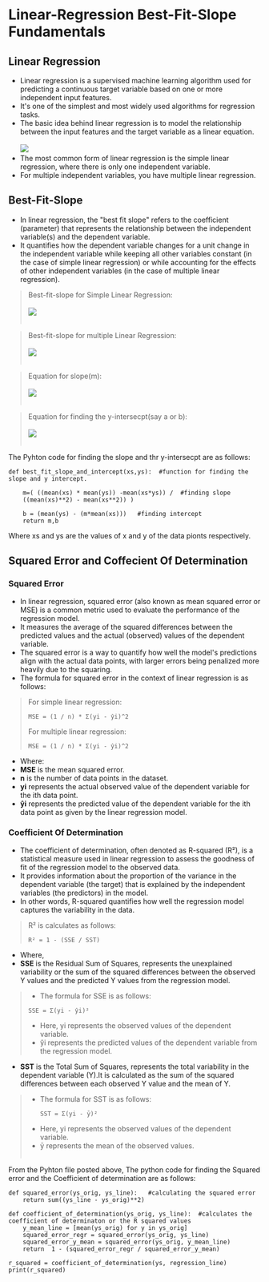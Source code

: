 # Linear-Regression Best-Fit-Slope Fundamentals
## Linear Regression
- Linear regression is a supervised machine learning algorithm used for predicting a continuous target variable based on one or more independent input features.
- It's one of the simplest and most widely used algorithms for regression tasks.
- The basic idea behind linear regression is to model the relationship between the input features and the target variable as a linear equation.<br/><br/>
![](https://www.wallstreetmojo.com/wp-content/uploads/2022/06/linear-regression-3.jpg)
-  The most common form of linear regression is the simple linear regression, where there is only one independent variable.
-  For multiple independent variables, you have multiple linear regression.

## Best-Fit-Slope
- In linear regression, the "best fit slope" refers to the coefficient (parameter) that represents the relationship between the independent variable(s) and the dependent variable.
- It quantifies how the dependent variable changes for a unit change in the independent variable while keeping all other variables constant (in the case of simple linear regression) or while accounting for the effects of other independent variables (in the case of multiple linear regression).

> Best-fit-slope for Simple Linear Regression:<br/><br/>
> ![](https://toptipbio.com/wp-content/uploads/2021/03/Linear-regression-model-equation.jpg)
<br/><br/>

> Best-fit-slope for multiple Linear Regression:<br/><br/>
> ![](https://miro.medium.com/v2/resize:fit:1400/0*pJsp76_deJvdDean)
<br/><br/>

> Equation for slope(m):<br/><br/>
> ![](https://cdn-images-1.medium.com/max/800/1*vji1X_3xW3lZsXUY4Vf-cg.png)
<br/><br/>

> Equation for finding the y-intersecpt(say a or b):<br/><br/>
> ![](https://encrypted-tbn0.gstatic.com/images?q=tbn:ANd9GcT4NDZ3ic9nakRBux1TtQMYbDzjh6rupnLAhhNza9J5PlbGpEEaVgWIEVJTH0A0G5G5DA&usqp=CAU)
<br/><br/>


The Pyhton code for finding the slope and thr y-intersecpt are as follows:
```
def best_fit_slope_and_intercept(xs,ys):  #function for finding the slope and y intercept.

    m=( ((mean(xs) * mean(ys)) -mean(xs*ys)) /  #finding slope
    ((mean(xs)**2) - mean(xs**2)) )

    b = (mean(ys) - (m*mean(xs)))   #finding intercept
    return m,b
```
Where xs and ys are the values of x and y of the data pionts respectively.

## Squared Error and Coffecient Of Determination
### Squared Error

- In linear regression, squared error (also known as mean squared error or MSE) is a common metric used to evaluate the performance of the regression model.
- It measures the average of the squared differences between the predicted values and the actual (observed) values of the dependent variable.
- The squared error is a way to quantify how well the model's predictions align with the actual data points, with larger errors being penalized more heavily due to the squaring.
- The formula for squared error in the context of linear regression is as follows:

> For simple linear regression:
> ```
> MSE = (1 / n) * Σ(yi - ŷi)^2
> ```
> For multiple linear regression:
> ```
> MSE = (1 / n) * Σ(yi - ŷi)^2
> ```
- Where:
- __MSE__ is the mean squared error.
- __n__ is the number of data points in the dataset.
- __yi__ represents the actual observed value of the dependent variable for the ith data point.
- __ŷi__ represents the predicted value of the dependent variable for the ith data point as given by the linear regression model.

### Coefficient Of Determination
- The coefficient of determination, often denoted as R-squared (R²), is a statistical measure used in linear regression to assess the goodness of fit of the regression model to the observed data.
- It provides information about the proportion of the variance in the dependent variable (the target) that is explained by the independent variables (the predictors) in the model.
- In other words, R-squared quantifies how well the regression model captures the variability in the data.


> R² is calculates as follows:
> ```
> R² = 1 - (SSE / SST)
> ```
- Where,
- __SSE__ is the Residual Sum of Squares, represents the unexplained variability or the sum of the squared differences between the observed Y values and the predicted Y values from the regression model.
> - The formula for SSE is as follows:
>  ```
>  SSE = Σ(yi - ŷi)²
>  ```
> - Here, yi represents the observed values of the dependent variable.
> - ŷi represents the predicted values of the dependent variable from the regression model.

- __SST__ is the Total Sum of Squares, represents the total variability in the dependent variable (Y).It is calculated as the sum of the squared differences between each observed Y value and the mean of Y.
> - The formula for SST is as follows:
>   ```
>   SST = Σ(yi - ȳ)²
>   ```
> - Here, yi represents the observed values of the dependent variable.
> - ȳ represents the mean of the observed values.
<br/><br/>


From the Pyhton file posted above, The python code for finding the Squared error and the Coefficient of determination are as follows:
```
def squared_error(ys_orig, ys_line):   #calculating the squared error
    return sum((ys_line - ys_orig)**2)

def coefficient_of_determination(ys_orig, ys_line):  #calculates the coefficient of determinaton or the R squared values
    y_mean_line = [mean(ys_orig) for y in ys_orig]
    squared_error_regr = squared_error(ys_orig, ys_line)
    squared_error_y_mean = squared_error(ys_orig, y_mean_line)
    return  1 - (squared_error_regr / squared_error_y_mean)

r_squared = coefficient_of_determination(ys, regression_line)
print(r_squared)
```




